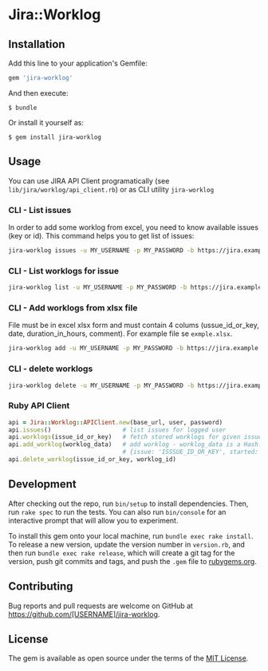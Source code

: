 # Jira::Worklog



## Installation

Add this line to your application's Gemfile:

```ruby
gem 'jira-worklog'
```

And then execute:

    $ bundle

Or install it yourself as:

    $ gem install jira-worklog

## Usage

You can use JIRA API Client programatically (see `lib/jira/worklog/api_client.rb`) or as CLI utility `jira-worklog`



### CLI - List issues 

In order to add some worklog from excel, you need to know available issues (key or id). This command helps you to get list of issues:
 
```bash
jira-worklog issues -u MY_USERNAME -p MY_PASSWORD -b https://jira.example.com/rest/api/2/
```

### CLI - List worklogs for issue
 
```bash
jira-worklog list -u MY_USERNAME -p MY_PASSWORD -b https://jira.example.com/rest/api/2/ --issue ISUE_ID_OR_KEY 
```
 
### CLI - Add worklogs from xlsx file

File must be in excel xlsx form and must contain 4 colums (ussue_id_or_key, date, duration_in_hours, comment). For example file se `exmple.xlsx`.
 
```bash
jira-worklog add -u MY_USERNAME -p MY_PASSWORD -b https://jira.example.com/rest/api/2/ --xlsx FILE.XLSX
```
 
### CLI - delete worklogs

```bash
jira-worklog delete -u MY_USERNAME -p MY_PASSWORD -b https://jira.example.com/rest/api/2/ WORKLOG_ID1,WORKLOG_ID2,...
```
 

### Ruby API Client

```ruby
api = Jira::Worklog::APIClient.new(base_url, user, password)
api.issues()                    # list issues for logged user
api.worklogs(issue_id_or_key)   # fetch stored worklogs for given issue
api.add_worklog(worklog_data)   # add worklog - worklog_data is a Hash:
                                # {issue: 'ISSSUE_ID_OR_KEY', started: Date, duration: in_seconds, comment: 'comment'} 
api.delete_worklog(issue_id_or_key, worklog_id)                              

```

## Development

After checking out the repo, run `bin/setup` to install dependencies. Then, run `rake spec` to run the tests. You can also run `bin/console` for an interactive prompt that will allow you to experiment.

To install this gem onto your local machine, run `bundle exec rake install`. To release a new version, update the version number in `version.rb`, and then run `bundle exec rake release`, which will create a git tag for the version, push git commits and tags, and push the `.gem` file to [rubygems.org](https://rubygems.org).

## Contributing

Bug reports and pull requests are welcome on GitHub at https://github.com/[USERNAME]/jira-worklog.


## License

The gem is available as open source under the terms of the [MIT License](http://opensource.org/licenses/MIT).

